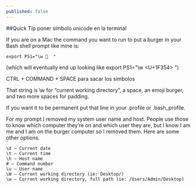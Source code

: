 ```yaml
---
published: false
---
```



##Quick Tip poner símbolo unicode en la terminal

If you are on a Mac the command you want to run to put a burger in your Bash shell prompt like mine is:

    export PS1="\w 🍔  " 
	
(which will eventually end up looking like
export PS1="\w <U+1F354>  ")

CTRL + COMMAND + SPACE para sacar los simbolos

That string is \w for “current working directory”, a space, an emoji burger, and two more spaces for padding.

If you want it to be permanent put that line in your .profile or .bash_profile.

For my prompt I removed my system user name and host. People use those to know which computer they’re on and which user they are, but I know I am me and I am on the burger computer so I removed them. Here are some other options.

    \d – Current date
    \t – Current time
    \h – Host name
    # – Command number
    \u – User name
    \W – Current working directory (ie: Desktop/)
    \w – Current working directory, full path (ie: /Users/Admin/Desktop)
